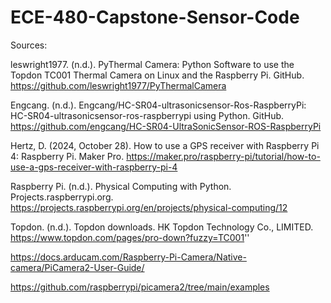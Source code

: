 # ECE-480-Capstone-Sensor-Code

Sources:

leswright1977. (n.d.). PyThermal Camera: Python Software to use the Topdon TC001 Thermal Camera on Linux and the Raspberry Pi. GitHub. https://github.com/leswright1977/PyThermalCamera ​

Engcang. (n.d.). Engcang/HC-SR04-ultrasonicsensor-Ros-RaspberryPi: HC-SR04-ultrasonicsensor-ros-raspberrypi using Python. GitHub. https://github.com/engcang/HC-SR04-UltraSonicSensor-ROS-RaspberryPi ​

Hertz, D. (2024, October 28). How to use a GPS receiver with Raspberry Pi 4: Raspberry Pi. Maker Pro. https://maker.pro/raspberry-pi/tutorial/how-to-use-a-gps-receiver-with-raspberry-pi-4 ​

Raspberry Pi. (n.d.). Physical Computing with Python. Projects.raspberrypi.org. https://projects.raspberrypi.org/en/projects/physical-computing/12 ​

Topdon. (n.d.). Topdon downloads. HK Topdon Technology Co., LIMITED. https://www.topdon.com/pages/pro-down?fuzzy=TC001 ​''

https://docs.arducam.com/Raspberry-Pi-Camera/Native-camera/PiCamera2-User-Guide/

https://github.com/raspberrypi/picamera2/tree/main/examples
